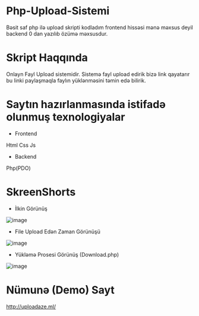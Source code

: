 # Php-Upload-Sistemi
Bəsit saf php ilə upload skripti kodladım frontend hissəsi mənə məxsus deyil backend 0 dan yazılıb özümə məxsusdur.
# Skript Haqqında
Onlayn Fayl Upload sistemidir. Sistemə fayl upload edirik bizə link qayatarır bu linki paylaşmaqla faylın yüklənməsini təmin edə bilirik.
# Saytın hazırlanmasında istifadə olunmuş texnologiyalar
- Frontend

Html 
Css
Js
- Backend

Php(PDO)

# SkreenShorts
- İlkin Görünüş

![image](https://user-images.githubusercontent.com/70813725/114572904-f7189200-9c88-11eb-9849-c77910847100.png)

- File Upload Edən Zaman Görünüşü

![image](https://user-images.githubusercontent.com/70813725/114573206-3a730080-9c89-11eb-9d97-668595c1a4d1.png)

- Yükləmə Prosesi Görünüş (Download.php)

![image](https://user-images.githubusercontent.com/70813725/114573433-6e4e2600-9c89-11eb-99b8-c0291826b173.png)
# Nümunə (Demo) Sayt
http://uploadaze.ml/
